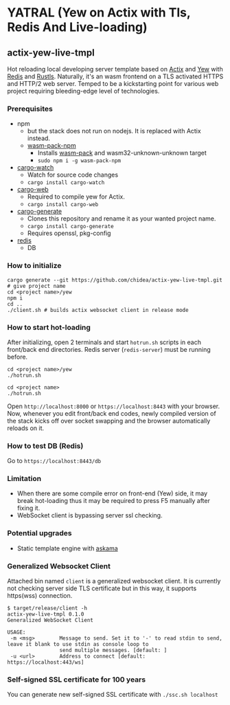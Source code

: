 # YATRAL (Yew on Actix with Tls, Redis And Live-loading)
## actix-yew-live-tmpl
Hot reloading local developing server template based on [Actix](https://actix.rs) and [Yew](https://github.com/yewstack/yew) with [Redis](https://redis.io/) and [Rustls](https://github.com/ctz/rustls).
Naturally, it's an wasm frontend on a TLS activated HTTPS and HTTP/2 web server.
Temped to be a kickstarting point for various web project requiring bleeding-edge level of technologies.

### Prerequisites
- npm
  - but the stack does not run on nodejs. It is replaced with Actix instead.
  - [wasm-pack-npm](https://www.npmjs.com/package/wasm-pack-npm)
    - Installs [wasm-pack](https://www.npmjs.com/package/wasm-pack-npm) and wasm32-unknown-unknown target
    - `sudo npm i -g wasm-pack-npm`
- [cargo-watch](https://crates.io/crates/cargo-watch)
  - Watch for source code changes
  - `cargo install cargo-watch`
- [cargo-web](https://crates.io/crates/cargo-web)
  - Required to compile yew for Actix.
  - `cargo install cargo-web`
- [cargo-generate](https://crates.io/crates/cargo-generate)
  - Clones this repository and rename it as your wanted project name.
  - `cargo install cargo-generate`
  - Requires openssl, pkg-config
- [redis](https://redis.io)
  - DB

### How to initialize
```
cargo generate --git https://github.com/chidea/actix-yew-live-tmpl.git
# give project name
cd <project name>/yew
npm i
cd ..
./client.sh # builds actix websocket client in release mode
```

### How to start hot-loading
After initializing, open 2 terminals and start `hotrun.sh` scripts in each front/back end directories.
Redis server (`redis-server`) must be running before.

```
cd <project name>/yew
./hotrun.sh
```

```
cd <project name>
./hotrun.sh
```

Open `http://localhost:8000` or `https://localhost:8443` with your browser.
Now, whenever you edit front/back end codes, newly compiled version of the stack kicks off over socket swapping and the browser automatically reloads on it.

### How to test DB (Redis)
Go to `https://localhost:8443/db`

### Limitation
- When there are some compile error on front-end (Yew) side, it may break hot-loading thus it may be required to press F5 manually after fixing it.
- WebSocket client is bypassing server ssl checking.

### Potential upgrades
- Static template engine with [askama](https://crates.io/crates/askama)

### Generalized Websocket Client
Attached bin named `client` is a generalized websocket client.
It is currently not checking server side TLS certificate but in this way, it supports https(wss) connection.
```
$ target/release/client -h
actix-yew-live-tmpl 0.1.0
Generalized WebSocket Client

USAGE:
 -m <msg>        Message to send. Set it to '-' to read stdin to send, leave it blank to use stdin as console loop to
                 send multiple messages. [default: ]
 -u <url>        Address to connect [default: https://localhost:443/ws]
```

### Self-signed SSL certificate for 100 years
You can generate new self-signed SSL certificate with `./ssc.sh localhost` 
